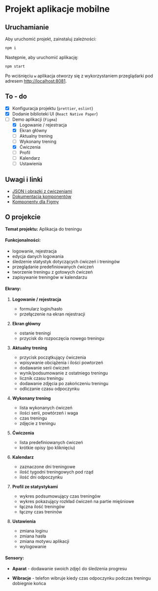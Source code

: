 # Projekt aplikacje mobilne

## Uruchamianie

Aby uruchomić projekt, zainstaluj zależności:

```bash
npm i
```

Następnie, aby uruchomić aplikację:

```bash
npm start
```

Po wciśnięciu `w` aplikacja otworzy się z wykorzystaniem przeglądarki pod adresem [http://localhost:8081](http://localhost:8081).

## To - do

-   [x] Konfiguracja projektu (`prettier`, `eslint`)
-   [x] Dodanie biblioteki UI (`React Native Paper`)
-   [ ] Demo aplikacji (`Figma`)
    -   [x] Logowanie / rejestracja
    -   [x] Ekran główny
    -   [ ] Aktualny trening
    -   [ ] Wykonany trening
    -   [x] Ćwiczenia
    -   [ ] Profil
    -   [ ] Kalendarz
    -   [ ] Ustawienia

## Uwagi i linki

-   [JSON i obrazki z ćwiczeniami](https://github.com/yuhonas/free-exercise-db)
-   [Dokumentacja komponentów](https://callstack.github.io/react-native-paper/docs/components/ActivityIndicator)
-   [Komponenty dla Figmy](https://www.figma.com/community/file/1035203688168086460)

## O projekcie

**Temat projektu:** Aplikacja do treningu

#### Funkcjonalności:

-   logowanie, rejestracja
-   edycja danych logowania
-   śledzenie statystyk dotyczących ćwiczeń i treningów
-   przeglądanie predefiniowanych ćwiczeń
-   tworzenie treningu z gotowych ćwiczeń
-   zapisywanie treningów w kalendarzu

#### Ekrany:

1.  **Logowanie / rejestracja**

    -   formularz login/hasło
    -   przełączenie na ekran rejestracji

2.  **Ekran główny**

    -   ostanie treningi
    -   przycisk do rozpoczęcia nowego treningu

3.  **Aktualny trening**

    -   przycisk początkujący ćwiczenia
    -   wpisywanie obciążenia i ilości powtorzeń
    -   dodawanie serii ćwiczeń
    -   wynik/podsumowanie z ostatniego treningu
    -   licznik czasu treningu
    -   dodawanie zdjęcia po zakończeniu treningu
    -   odliczanie czasu odpoczynku

4.  **Wykonany trening**

    -   lista wykonanych ćwiczeń
    -   ilości serii, powtórzeń i waga
    -   czas treningu
    -   zdjęcie z treningu

5.  **Ćwiczenia**

    -   lista predefiniowanych ćwiczeń
    -   krótkie opisy (po kliknięciu)

6.  **Kalendarz**

    -   zaznaczone dni treningowe
    -   ilość tygodni treningowych pod rząd
    -   ilość dni odpoczynku

7.  **Profil ze statystykami**

    -   wykres podsumowujący czas treningów
    -   wykres pokazujący rozkład ćwiczeń na partie mięśniowe
    -   łączna ilość treningów
    -   łączny czas treninów

8.  **Ustawienia**

    -   zmiana loginu
    -   zmiana hasła
    -   zmiana motywu aplikacji
    -   wylogowanie

#### Sensory:

-   **Aparat** - dodawanie swoich zdjęć do
    śledzenia progresu

-   **Wibracje** - telefon wibruje kiedy czas
    odpoczynku podczas treningu dobiegnie końca
